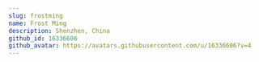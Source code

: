 ```yaml
---
slug: frostming
name: Frost Ming
description: Shenzhen, China
github_id: 16336606
github_avatar: https://avatars.githubusercontent.com/u/16336606?v=4
---
```


